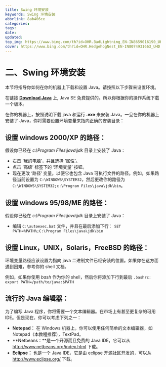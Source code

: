 ```yaml
---
title: Swing 环境安装
keywords: Swing 环境安装
abbrlink: 8ab406ce
categories:
tags:
date:
updated:
top_img: https://www.bing.com/th?id=OHR.BadLightning_EN-IN8659016190_UHD.jpg
cover: https://www.bing.com/th?id=OHR.HedgehogNest_EN-IN8074931663_UHD.jpg
---
```

# 二、Swing 环境安装

本节将指导你如何在你的机器上下载和设置 Java。请按照以下步骤来设置环境。

在链接 [**Download Java**](http://java.sun.com/javase/downloads/index_jdk5.jsp) 上, Java SE 免费提供的。所以你根据你的操作系统下载一个版本。

在你的机器上，按照说明下载 java 和运行 **.exe** 来安装 Java。一旦在你的机器上安装了 Java，你将需要设置环境变量来指向正确的安装目录：

## 设置 windows 2000/XP 的路径：

假设你已经在 *c:\Program Files\java\jdk* 目录上安装了 Java：

- 右击 ‘我的电脑’，并且选择 ‘属性’。
- 点击 ‘高级’ 标签下的 ‘环境变量’ 按钮。
- 现在更改 ‘路径’ 变量，以便它也包含 Java 可执行文件的路径。例如，如果路径当前设置为 `C:\WINDOWS\SYSTEM32`，然后更改你的路径为 `C:\WINDOWS\SYSTEM32;c:\Program Files\java\jdk\bin`。

## 设置 windows 95/98/ME 的路径：

假设你已经在 *c:\Program Files\java\jdk* 目录上安装了 Java：

- 编辑 `C:\autoexec.bat` 文件，并且在最后添加下行： `SET PATH=%PATH%;C:\Program Files\java\jdk\bin`

## 设置 Linux，UNIX，Solaris，FreeBSD 的路径：

环境变量路径应该设置为指向 java 二进制文件已经安装的位置。如果你在这方面遇到困难，参考你的 shell 文档。

例如，如果你使用 *bash* 作为你的 shell，然后你将添加下行到最后 `.bashrc: export PATH=/path/to/java:$PATH`

## 流行的 Java 编辑器：

为了编写 Java 程序，你将需要一个文本编辑器。在市场上有甚至更复杂的可用 IDE。但是现在，你可以考虑下列之一：

- **Notepad：** 在 Windows 机器上，你可以使用任何简单的文本编辑器，如 Notepad（本教程推荐），TextPad。
- **Netbeans：**是一个开源而且免费的 Java IDE，它可以从 http://www.netbeans.org/index.html 下载。
- **Eclipse：** 也是一个 Java IDE，它是由 eclipse 开源社区开发的，可以从 http://www.eclipse.org/ 下载。